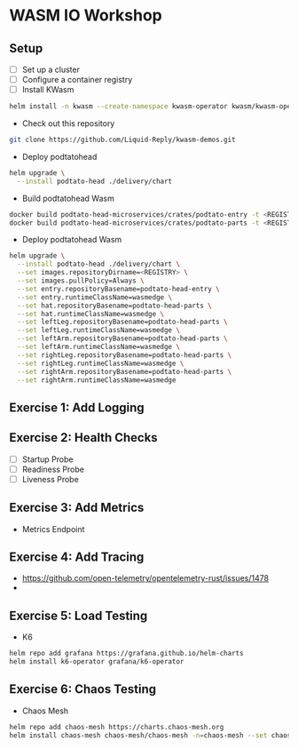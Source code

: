 # WASM IO Workshop

## Setup

- [ ] Set up a cluster
- [ ] Configure a container registry
- [ ] Install KWasm
```sh
helm install -n kwasm --create-namespace kwasm-operator kwasm/kwasm-operator --set kwasmOperator.autoProvision=true
```
- Check out this repository
```sh
git clone https://github.com/Liquid-Reply/kwasm-demos.git
```
- Deploy podtatohead
```sh
helm upgrade \
  --install podtato-head ./delivery/chart
```
- Build podtatohead Wasm
```sh
docker build podtato-head-microservices/crates/podtato-entry -t <REGISTRY> /podtato-head-entry --push
docker build podtato-head-microservices/crates/podtato-parts -t <REGISTRY> /podtato-head-parts --push
```
- Deploy podtatohead Wasm
```sh
helm upgrade \
  --install podtato-head ./delivery/chart \
  --set images.repositoryDirname=<REGISTRY> \
  --set images.pullPolicy=Always \
  --set entry.repositoryBasename=podtato-head-entry \
  --set entry.runtimeClassName=wasmedge \
  --set hat.repositoryBasename=podtato-head-parts \
  --set hat.runtimeClassName=wasmedge \
  --set leftLeg.repositoryBasename=podtato-head-parts \
  --set leftLeg.runtimeClassName=wasmedge \
  --set leftArm.repositoryBasename=podtato-head-parts \
  --set leftArm.runtimeClassName=wasmedge \
  --set rightLeg.repositoryBasename=podtato-head-parts \
  --set rightLeg.runtimeClassName=wasmedge \
  --set rightArm.repositoryBasename=podtato-head-parts \
  --set rightArm.runtimeClassName=wasmedge
```

## Exercise 1: Add Logging

## Exercise 2: Health Checks
- [ ] Startup Probe
- [ ] Readiness Probe
- [ ] Liveness Probe

## Exercise 3: Add Metrics
- Metrics Endpoint

## Exercise 4: Add Tracing
- https://github.com/open-telemetry/opentelemetry-rust/issues/1478
- 

## Exercise 5: Load Testing
- K6
```sh
helm repo add grafana https://grafana.github.io/helm-charts
helm install k6-operator grafana/k6-operator
```

## Exercise 6: Chaos Testing
- Chaos Mesh
```sh
helm repo add chaos-mesh https://charts.chaos-mesh.org
helm install chaos-mesh chaos-mesh/chaos-mesh -n=chaos-mesh --set chaosDaemon.runtime=containerd --set chaosDaemon.socketPath=/run/k3s/containerd/containerd.sock --version 2.6.3 --create-namespace
```
